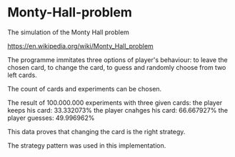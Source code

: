 # Monty-Hall-problem
The simulation of the Monty Hall problem

https://en.wikipedia.org/wiki/Monty_Hall_problem

The programme immitates three options of player's behaviour: to leave the chosen card, to change the card, to guess and randomly choose from two left cards.

The count of cards and experiments can be chosen.

The result of 100.000.000 experiments with three given cards:
the player keeps his card: 33.332073%
the player cnahges his card: 66.667927%
the player guesses: 49.996962%

This data proves that changing the card is the right strategy.

The strategy pattern was used in this implementation.
